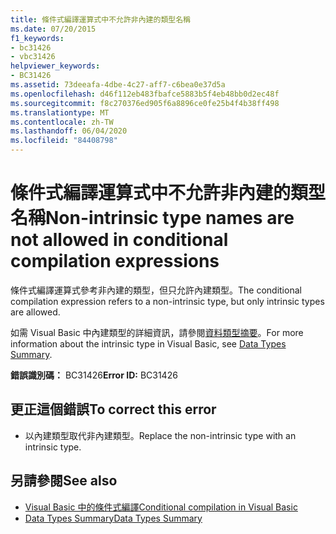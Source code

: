 ```yaml
---
title: 條件式編譯運算式中不允許非內建的類型名稱
ms.date: 07/20/2015
f1_keywords:
- bc31426
- vbc31426
helpviewer_keywords:
- BC31426
ms.assetid: 73deeafa-4dbe-4c27-aff7-c6bea0e37d5a
ms.openlocfilehash: d46f112eb483fbafce5883b5f4eb48bb0d2ec48f
ms.sourcegitcommit: f8c270376ed905f6a8896ce0fe25b4f4b38ff498
ms.translationtype: MT
ms.contentlocale: zh-TW
ms.lasthandoff: 06/04/2020
ms.locfileid: "84408798"
---
```

# <a name="non-intrinsic-type-names-are-not-allowed-in-conditional-compilation-expressions"></a><span data-ttu-id="e22cf-102">條件式編譯運算式中不允許非內建的類型名稱</span><span class="sxs-lookup"><span data-stu-id="e22cf-102">Non-intrinsic type names are not allowed in conditional compilation expressions</span></span>
<span data-ttu-id="e22cf-103">條件式編譯運算式參考非內建的類型，但只允許內建類型。</span><span class="sxs-lookup"><span data-stu-id="e22cf-103">The conditional compilation expression refers to a non-intrinsic type, but only intrinsic types are allowed.</span></span>  
  
 <span data-ttu-id="e22cf-104">如需 Visual Basic 中內建類型的詳細資訊，請參閱[資料類型摘要](../language-reference/keywords/data-types-summary.md)。</span><span class="sxs-lookup"><span data-stu-id="e22cf-104">For more information about the intrinsic type in Visual Basic, see [Data Types Summary](../language-reference/keywords/data-types-summary.md).</span></span>  
  
 <span data-ttu-id="e22cf-105">**錯誤識別碼：** BC31426</span><span class="sxs-lookup"><span data-stu-id="e22cf-105">**Error ID:** BC31426</span></span>  
  
## <a name="to-correct-this-error"></a><span data-ttu-id="e22cf-106">更正這個錯誤</span><span class="sxs-lookup"><span data-stu-id="e22cf-106">To correct this error</span></span>  
  
- <span data-ttu-id="e22cf-107">以內建類型取代非內建類型。</span><span class="sxs-lookup"><span data-stu-id="e22cf-107">Replace the non-intrinsic type with an intrinsic type.</span></span>  
  
## <a name="see-also"></a><span data-ttu-id="e22cf-108">另請參閱</span><span class="sxs-lookup"><span data-stu-id="e22cf-108">See also</span></span>

- [<span data-ttu-id="e22cf-109">Visual Basic 中的條件式編譯</span><span class="sxs-lookup"><span data-stu-id="e22cf-109">Conditional compilation in Visual Basic</span></span>](../programming-guide/program-structure/conditional-compilation.md)
- [<span data-ttu-id="e22cf-110">Data Types Summary</span><span class="sxs-lookup"><span data-stu-id="e22cf-110">Data Types Summary</span></span>](../language-reference/keywords/data-types-summary.md)

